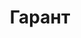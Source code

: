 --- 
title: "Гарант" 
 
town: "Керчь" 
tel: ["+38 06561 28738, +38 06561 92252, +38 050 9360900, +38 050 9600680, +38 093 0366515"] 
address: "Россия, АР Крым, г. Керчь, ул. Борзенко Сергея, 25" 
mail: "kerchgarant@mail.ru" 
--- 